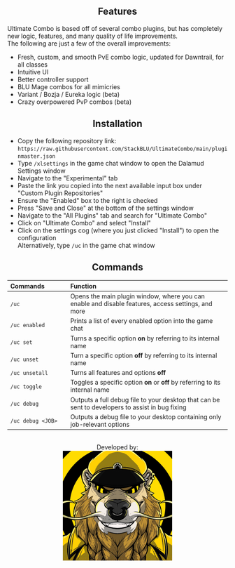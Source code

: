 <h2 align="center">Features</h2>

Ultimate Combo is based off of several combo plugins, but has completely new logic, features, and many quality of life improvements.<br>
The following are just a few of the overall improvements:
* Fresh, custom, and smooth PvE combo logic, updated for Dawntrail, for all classes
* Intuitive UI
* Better controller support
* BLU Mage combos for all mimicries
* Variant / Bozja / Eureka logic (beta)
* Crazy overpowered PvP combos (beta)

<h2 align="center">Installation</h2>

* Copy the following repository link: <br>
`https://raw.githubusercontent.com/StackBLU/UltimateCombo/main/pluginmaster.json`
* Type `/xlsettings` in the game chat window to open the Dalamud Settings window
* Navigate to the "Experimental" tab
* Paste the link you copied into the next available input box under "Custom Plugin Repositories"
* Ensure the "Enabled" box to the right is checked
* Press "Save and Close" at the bottom of the settings window
* Navigate to the "All Plugins" tab and search for "Ultimate Combo"
* Click on "Ultimate Combo" and select "Install"
* Click on the settings cog (where you just clicked "Install") to open the configuration<br>
  Alternatively, type `/uc` in the game chat window

<h2 align="center">Commands</h2>

| **Commands**&nbsp;&nbsp;&nbsp;&nbsp;&nbsp;&nbsp;&nbsp;&nbsp;&nbsp;&nbsp;&nbsp;&nbsp; | **Function** |
| :-- | :-- |
| `/uc`| Opens the main plugin window, where you can enable and disable features, access settings, and more|
| `/uc enabled`| Prints a list of every enabled option into the game chat|
| `/uc set`| Turns a specific option **on** by referring to its internal name|
| `/uc unset`| Turn a specific option **off** by referring to its internal name|
| `/uc unsetall`| Turns all features and options **off**|
| `/uc toggle`| Toggles a specific option **on** or **off** by referring to its internal name|
| `/uc debug`| Outputs a full debug file to your desktop that can be sent to developers to assist in bug fixing|
| `/uc debug <JOB>`| Outputs a debug file to your desktop containing only job-relevant options|

<p align="center"><br>
  Developed by:<br>
  <a href="https://github.com/StackBLU"><img align="center" src="/images/stack.gif" width="250"</img></a>
</p>